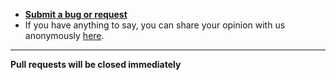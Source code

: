 - **[Submit a bug or request](https://github.com/dbleu/issues/issues/new)**
- If you have anything to say, you can share your opinion with us anonymously [here](https://forms.gle/CuCYGob58aa8tQaM8).
****
**Pull requests will be closed immediately** 
